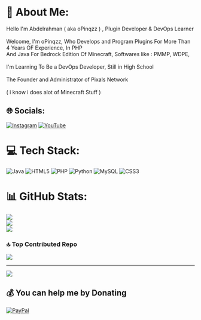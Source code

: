 # 💫 About Me:
Hello I'm Abdelrahman ( aka oPinqzz ) ,  Plugin Developer & DevOps Learner<br><br>Welcome, I'm oPinqzz, Who Develops and Program Plugins For More Than 4 Years OF Experience, In PHP<br>And Java For Bedrock Edition Of Minecraft, Softwares like : PMMP, WDPE,<br><br>I'm Learning To Be a DevOps Developer, Still in High School<br><br>The Founder and Administrator of Pixals Network<br><br>( i know i does alot of Minecraft Stuff )


## 🌐 Socials:
[![Instagram](https://img.shields.io/badge/Instagram-%23E4405F.svg?logo=Instagram&logoColor=white)](https://instagram.com/opinqz.pixals) [![YouTube](https://img.shields.io/badge/YouTube-%23FF0000.svg?logo=YouTube&logoColor=white)](https://youtube.com/@opinqzz) 

# 💻 Tech Stack:
![Java](https://img.shields.io/badge/java-%23ED8B00.svg?style=flat&logo=openjdk&logoColor=white) ![HTML5](https://img.shields.io/badge/html5-%23E34F26.svg?style=flat&logo=html5&logoColor=white) ![PHP](https://img.shields.io/badge/php-%23777BB4.svg?style=flat&logo=php&logoColor=white) ![Python](https://img.shields.io/badge/python-3670A0?style=flat&logo=python&logoColor=ffdd54) ![MySQL](https://img.shields.io/badge/mysql-4479A1.svg?style=flat&logo=mysql&logoColor=white) ![CSS3](https://img.shields.io/badge/css3-%231572B6.svg?style=flat&logo=css3&logoColor=white)
# 📊 GitHub Stats:
![](https://github-readme-stats.vercel.app/api?username=iAbdo2008&theme=monokai&hide_border=false&include_all_commits=true&count_private=false)<br/>
![](https://github-readme-streak-stats.herokuapp.com/?user=iAbdo2008&theme=monokai&hide_border=false)<br/>
![](https://github-readme-stats.vercel.app/api/top-langs/?username=iAbdo2008&theme=monokai&hide_border=false&include_all_commits=true&count_private=false&layout=compact)

### 🔝 Top Contributed Repo
![](https://github-contributor-stats.vercel.app/api?username=iAbdo2008&limit=5&theme=dark&combine_all_yearly_contributions=true)

---
[![](https://visitcount.itsvg.in/api?id=iAbdo2008&icon=0&color=0)](https://visitcount.itsvg.in)

  ## 💰 You can help me by Donating
  [![PayPal](https://img.shields.io/badge/PayPal-00457C?style=for-the-badge&logo=paypal&logoColor=white)](https://paypal.me/oPinqzzDev) 

  
<!-- Proudly created with GPRM ( https://gprm.itsvg.in ) -->

